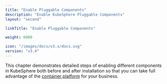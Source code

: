```yaml
---
title: "Enable Pluggable Components"
description: "Enable KubeSphere Pluggable Components"
layout: "second"

linkTitle: "Enable Pluggable Components"

weight: 6000

icon: "/images/docs/v3.x/docs.svg"
version: "v3.4"
---
```


This chapter demonstrates detailed steps of enabling different components in KubeSphere both before and after installation so that you can take full advantage of the [container platform](https://kubesphere.io/) for your business.
